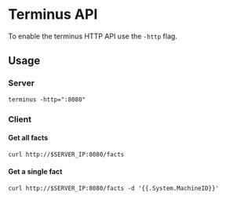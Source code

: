 # Terminus API

To enable the terminus HTTP API use the `-http` flag.

## Usage

### Server

```
terminus -http=":8080"
```

### Client

#### Get all facts

```
curl http://$SERVER_IP:8080/facts
```

#### Get a single fact

```
curl http://$SERVER_IP:8080/facts -d '{{.System.MachineID}}'
```
